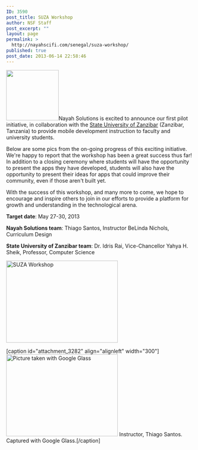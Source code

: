 ```yaml
---
ID: 3590
post_title: SUZA Workshop
author: NSF Staff
post_excerpt: ""
layout: page
permalink: >
  http://nayahscifi.com/senegal/suza-workshop/
published: true
post_date: 2013-06-14 22:58:46
---
```

<a href="http://nayahsolutions.org/wp-content/uploads/2012/09/SUZA.jpg"><img class="alignleft size-full wp-image-3113" title="SUZA" src="http://nayahsolutions.org/wp-content/uploads/2012/09/SUZA.jpg" alt="" width="141" height="135" /></a>Nayah Solutions is excited to announce our first pilot initiative, in collaboration with the <a title="State University of Zanzibar" href="http://www.suza.ac.tz" target="_blank">State University of Zanzibar</a> (Zanzibar, Tanzania) to provide mobile development instruction to faculty and university students.

Below are some pics from the on-going progress of this exciting initiative. We're happy to report that the workshop has been a great success thus far! In addition to a closing ceremony where students will have the opportunity to present the apps they have developed, students will also have the opportunity to present their ideas for apps that could improve their community, even if those aren't built yet.

With the success of this workshop, and many more to come, we hope to encourage and inspire others to join in our efforts to provide a platform for growth and understanding in the technological arena.

<strong>Target date</strong>: May 27-30, 2013

<strong>Nayah Solutions team</strong>: Thiago Santos, Instructor
BeLinda Nichols, Curriculum Design

<strong>State University of Zanzibar team</strong>:
Dr. Idris Rai, Vice-Chancellor
Yahya H. Sheik, Professor, Computer Science

<a href="http://nayahsolutions.org/wp-content/uploads/2013/05/20130528_083309_504.jpg"><img class="alignleft size-medium wp-image-3266" src="http://nayahsolutions.org/wp-content/uploads/2013/05/20130528_083309_504-300x220.jpg" alt="SUZA Workshop" width="300" height="220" /></a>

[caption id="attachment_3282" align="alignleft" width="300"]<a href="http://nayahsolutions.org/wp-content/uploads/2012/09/20130528_143434_506.jpg"><img class="size-medium wp-image-3282" src="http://nayahsolutions.org/wp-content/uploads/2012/09/20130528_143434_506-300x220.jpg" alt="Picture taken with Google Glass" width="300" height="220" /></a> Instructor, Thiago Santos. Captured with Google Glass.[/caption]